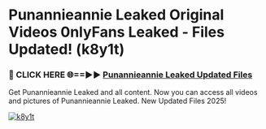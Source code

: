 # Punannieannie Leaked Original Videos 0nlyFans Leaked - Files Updated! (k8y1t)

<h3>🔴 CLICK HERE 🌐==►► <a href="https://tinyurl.com/ehrbuxhb" rel="nofollow">Punannieannie Leaked Updated Files</a></h3>

Get Punannieannie Leaked and all content. Now you can access all videos and pictures of Punannieannie Leaked. New Updated Files 2025!

[![k8y1t](https://i.imgur.com/lVYEuWS.gif)](https://tinyurl.com/ehrbuxhb)
